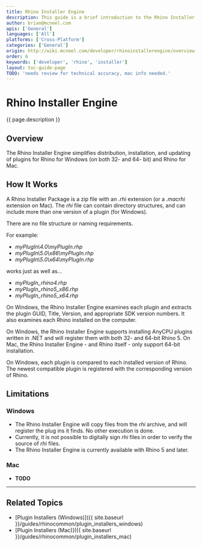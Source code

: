 ```yaml
---
title: Rhino Installer Engine
description: This guide is a brief introduction to the Rhino Installer Engine.
author: brian@mcneel.com
apis: ['General']
languages: ['All']
platforms: ['Cross-Platform']
categories: ['General']
origin: http://wiki.mcneel.com/developer/rhinoinstallerengine/overview
order: 6
keywords: ['developer', 'rhino', 'installer']
layout: toc-guide-page
TODO: 'needs review for technical accuracy, mac info needed.'
---
```



# Rhino Installer Engine

{{ page.description }}

## Overview

The Rhino Installer Engine simplifies distribution, installation, and updating of plugins for Rhino for Windows (on both 32- and 64- bit) and Rhino for Mac.

## How It Works

A Rhino Installer Package is a zip file with an *.rhi* extension (or a *.macrhi* extension on Mac).  The *rhi* file can contain directory structures, and can include more than one version of a plugin (for Windows).

There are no file structure or naming requirements.

For example:

- *myPlugIn\4.0\myPlugIn.rhp*
- *myPlugIn\5.0\x86\myPlugIn.rhp*
- *myPlugIn\5.0\x64\myPlugIn.rhp*

works just as well as...

- *myPlugIn_rhino4.rhp*
- *myPlugIn_rhino5_x86.rhp*
- *myPlugIn_rhino5_x64.rhp*

On Windows, the Rhino Installer Engine examines each plugin and extracts the plugin GUID, Title, Version, and appropriate SDK version numbers.  It also examines each Rhino installed on the computer.

On Windows, the Rhino Installer Engine supports installing AnyCPU plugins written in .NET and will register them with both 32- and 64-bit Rhino 5.  On Mac, the Rhino Installer Engine - and Rhino itself - only support 64-bit installation.

On Windows, each plugin is compared to each installed version of Rhino.  The newest compatible plugin is registered with the corresponding version of Rhino.

## Limitations

### Windows
- The Rhino Installer Engine will copy files from the *rhi* archive, and will register the plug ins it finds. No other execution is done.
- Currently, it is not possible to digitally sign *rhi* files in order to verify the source of *rhi* files.
- The Rhino Installer Engine is currently available with Rhino 5 and later.

### Mac

- **TODO**

---

## Related Topics

- [Plugin Installers (Windows)]({{ site.baseurl }}/guides/rhinocommon/plugin_installers_windows)
- [Plugin Installers (Mac)]({{ site.baseurl }}/guides/rhinocommon/plugin_installers_mac)
